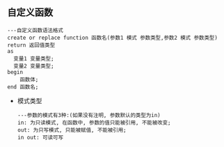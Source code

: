 ## 自定义函数

```plsql
---自定义函数语法格式
create or replace function 函数名(参数1 模式 参数类型,参数2 模式 参数类型)
return 返回值类型
as
  变量1 变量类型;
  变量2 变量类型;
begin
    函数体;
end 函数名;
```

- 模式类型

  ```plsql
  ---参数的模式有3种:(如果没有注明, 参数默认的类型为in)
  in: 为只读模式, 在函数中, 参数的值只能被引用, 不能被改变;
  out: 为只写模式, 只能被赋值, 不能被引用;
  in out: 可读可写
  ```

  